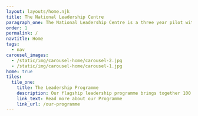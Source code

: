 ```yaml
---
layout: layouts/home.njk
title: The National Leadership Centre
paragraph_one: The National Leadership Centre is a three year pilot with three strategic aims.
order: 1
permalink: /
navtitle: Home
tags:
  - nav
carousel_images:
  - /static/img/carousel-home/carousel-2.jpg
  - /static/img/carousel-home/carousel-1.jpg
home: true
tiles:
  tile_one:
    title: The Leadership Programme
    description: Our flagship leadership programme brings together 100 of the most senior people across the public sector each year.
    link_text: Read more about our Programme
    link_url: /our-programme
---
```

